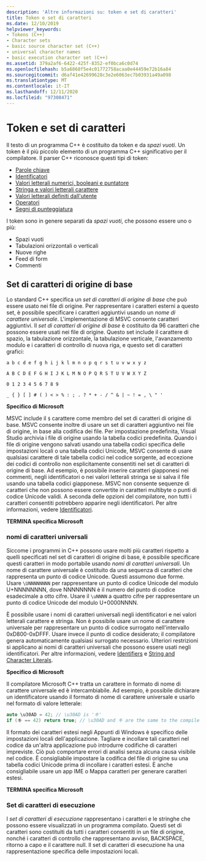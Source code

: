 ```yaml
---
description: 'Altre informazioni su: token e set di caratteri'
title: Token e set di caratteri
ms.date: 12/10/2019
helpviewer_keywords:
- Tokens (C++)
- Character sets
- basic source character set (C++)
- universal character names
- basic execution character set (C++)
ms.assetid: 379a2af6-6422-425f-8352-ef0bca6c0d74
ms.openlocfilehash: b5a6868f5e4c01772758acaa0e44459e72b16a84
ms.sourcegitcommit: d6af41e42699628c3e2e6063ec7b03931a49a098
ms.translationtype: MT
ms.contentlocale: it-IT
ms.lasthandoff: 12/11/2020
ms.locfileid: "97308471"
---
```

# <a name="tokens-and-character-sets"></a>Token e set di caratteri

Il testo di un programma C++ è costituito da token e da *spazi vuoti*. Un token è il più piccolo elemento di un programma C++ significativo per il compilatore. Il parser C++ riconosce questi tipi di token:

- [Parole chiave](../cpp/keywords-cpp.md)
- [Identificatori](../cpp/identifiers-cpp.md)
- [Valori letterali numerici, booleani e puntatore](../cpp/numeric-boolean-and-pointer-literals-cpp.md)
- [Stringa e valori letterali carattere](../cpp/string-and-character-literals-cpp.md)
- [Valori letterali definiti dall'utente](../cpp/user-defined-literals-cpp.md)
- [Operatori](../cpp/cpp-built-in-operators-precedence-and-associativity.md)
- [Segni di punteggiatura](../cpp/punctuators-cpp.md)

I token sono in genere separati da *spazi vuoti*, che possono essere uno o più:

- Spazi vuoti
- Tabulazioni orizzontali o verticali
- Nuove righe
- Feed di form
- Commenti

## <a name="basic-source-character-set"></a>Set di caratteri di origine di base

Lo standard C++ specifica un *set di caratteri di origine di base* che può essere usato nei file di origine. Per rappresentare i caratteri esterni a questo set, è possibile specificare i caratteri aggiuntivi usando un *nome di carattere universale*. L'implementazione di MSVC consente caratteri aggiuntivi. Il *set di caratteri di origine di base* è costituito da 96 caratteri che possono essere usati nei file di origine. Questo set include il carattere di spazio, la tabulazione orizzontale, la tabulazione verticale, l'avanzamento modulo e i caratteri di controllo di nuova riga, e questo set di caratteri grafici:

`a b c d e f g h i j k l m n o p q r s t u v w x y z`

`A B C D E F G H I J K L M N O P Q R S T U V W X Y Z`

`0 1 2 3 4 5 6 7 8 9`

`_ { } [ ] # ( ) < > % : ; . ? * + - / ^ & | ~ ! = , \ " '`

**Specifico di Microsoft**

MSVC include il `$` carattere come membro del set di caratteri di origine di base. MSVC consente inoltre di usare un set di caratteri aggiuntivo nei file di origine, in base alla codifica dei file. Per impostazione predefinita, Visual Studio archivia i file di origine usando la tabella codici predefinita. Quando i file di origine vengono salvati usando una tabella codici specifica delle impostazioni locali o una tabella codici Unicode, MSVC consente di usare qualsiasi carattere di tale tabella codici nel codice sorgente, ad eccezione dei codici di controllo non esplicitamente consentiti nel set di caratteri di origine di base. Ad esempio, è possibile inserire caratteri giapponesi nei commenti, negli identificatori o nei valori letterali stringa se si salva il file usando una tabella codici giapponese. MSVC non consente sequenze di caratteri che non possono essere convertite in caratteri multibyte o punti di codice Unicode validi. A seconda delle opzioni del compilatore, non tutti i caratteri consentiti potrebbero apparire negli identificatori. Per altre informazioni, vedere [Identificatori](../cpp/identifiers-cpp.md).

**TERMINA specifica Microsoft**

### <a name="universal-character-names"></a>nomi di caratteri universali

Siccome i programmi in C++ possono usare molti più caratteri rispetto a quelli specificati nel set di caratteri di origine di base, è possibile specificare questi caratteri in modo portabile usando *nomi di caratteri universali*. Un nome di carattere universale è costituito da una sequenza di caratteri che rappresenta un punto di codice Unicode.  Questi assumono due forme. Usare `\UNNNNNNNN` per rappresentare un punto di codice Unicode del modulo U+NNNNNNNN, dove NNNNNNNN è il numero del punto di codice esadecimale a otto cifre. Usare il `\uNNNN` a quattro cifre per rappresentare un punto di codice Unicode del modulo U+0000NNNN.

È possibile usare i nomi di caratteri universali negli identificatori e nei valori letterali carattere e stringa. Non è possibile usare un nome di carattere universale per rappresentare un punto di codice surrogato nell'intervallo 0xD800-0xDFFF. Usare invece il punto di codice desiderato; il compilatore genera automaticamente qualsiasi surrogato necessario. Ulteriori restrizioni si applicano ai nomi di caratteri universali che possono essere usati negli identificatori. Per altre informazioni, vedere [Identifiers](../cpp/identifiers-cpp.md) e [String and Character Literals](../cpp/string-and-character-literals-cpp.md).

**Specifico di Microsoft**

Il compilatore Microsoft C++ tratta un carattere in formato di nome di carattere universale ed è intercambiabile. Ad esempio, è possibile dichiarare un identificatore usando il formato di nome di carattere universale e usarlo nel formato di valore letterale:

```cpp
auto \u30AD = 42; // \u30AD is 'キ'
if (キ == 42) return true; // \u30AD and キ are the same to the compiler
```

Il formato dei caratteri estesi negli Appunti di Windows è specifico delle impostazioni locali dell'applicazione. Tagliare e incollare tali caratteri nel codice da un'altra applicazione può introdurre codifiche di caratteri impreviste. Ciò può comportare errori di analisi senza alcuna causa visibile nel codice. È consigliabile impostare la codifica del file di origine su una tabella codici Unicode prima di incollare i caratteri estesi. È anche consigliabile usare un app IME o Mappa caratteri per generare caratteri estesi.

**TERMINA specifica Microsoft**

### <a name="execution-character-sets"></a>Set di caratteri di esecuzione

I *set di caratteri di esecuzione* rappresentano i caratteri e le stringhe che possono essere visualizzati in un programma compilato. Questi set di caratteri sono costituiti da tutti i caratteri consentiti in un file di origine, nonché i caratteri di controllo che rappresentano avviso, BACKSPACE, ritorno a capo e il carattere null. Il set di caratteri di esecuzione ha una rappresentazione specifica delle impostazioni locali.
